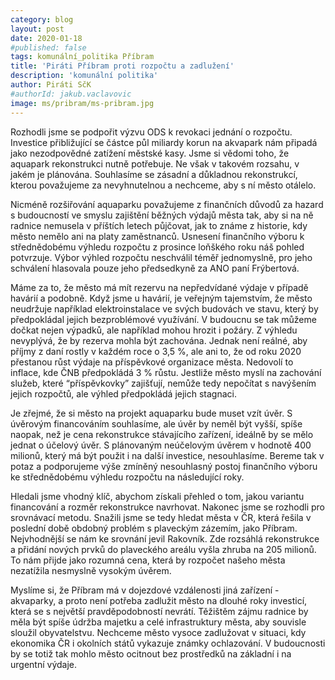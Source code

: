 ```yaml
---
category: blog
layout: post
date: 2020-01-18
#published: false
tags: komunální_politika Příbram
title: 'Piráti Příbram proti rozpočtu a zadlužení'
description: 'komunální politika'
author: Piráti SčK
#authorId: jakub.vaclavovic
image: ms/pribram/ms-pribram.jpg
---
```

Rozhodli jsme se podpořit výzvu ODS k revokaci jednání o rozpočtu. Investice přibližující se částce půl miliardy korun na akvapark nám připadá jako nezodpovědné zatížení městské kasy. Jsme si vědomi toho, že aquapark rekonstrukci nutně potřebuje. Ne však v takovém rozsahu, v jakém je plánována. Souhlasíme se zásadní a důkladnou rekonstrukcí, kterou považujeme za nevyhnutelnou a nechceme, aby s ní město otálelo.

Nicméně rozšiřování aquaparku považujeme z finančních důvodů za hazard s budoucností ve smyslu zajištění běžných výdajů města tak, aby si na ně radnice nemusela v příštích letech půjčovat, jak to známe z historie, kdy město nemělo ani na platy zaměstnanců. Usnesení finančního výboru k střednědobému výhledu rozpočtu z prosince loňškého roku náš pohled potvrzuje. Výbor výhled rozpočtu neschválil téměř jednomyslně, pro jeho schválení hlasovala pouze jeho předsedkyně za ANO paní Frýbertová.
 
Máme za to, že město má mít rezervu na nepředvídané výdaje v případě havárií a podobně. Když jsme u havárií, je veřejným tajemstvím, že město neudržuje například elektroinstalace ve svých budovách ve stavu, který by předpokládal jejich bezproblémové využívání. V budoucnu se tak můžeme dočkat nejen výpadků, ale například mohou hrozit i požáry. Z výhledu nevyplývá, že by rezerva mohla být zachována. Jednak není reálné, aby příjmy z daní rostly v každém roce o 3,5 %, ale ani to, že od roku 2020 přestanou růst výdaje na příspěvkové organizace města. Nedovolí to inflace, kde ČNB předpokládá 3 % růstu. Jestliže město myslí na zachování služeb, které “příspěvkovky” zajišťují, nemůže tedy nepočítat s navýšením jejich rozpočtů, ale výhled předpokládá jejich stagnaci.

Je zřejmé, že si město na projekt aquaparku bude muset vzít úvěr. S úvěrovým financováním souhlasíme, ale úvěr by neměl být vyšší, spíše naopak, než je cena rekonstrukce stávajícího zařízení, ideálně by se mělo jednat o účelový úvěr. S plánovaným neúčelovým úvěrem v hodnotě 400 milionů, který má být použit i na další investice, nesouhlasíme. Bereme tak v potaz a podporujeme výše zmíněný nesouhlasný postoj finančního výboru ke střednědobému výhledu rozpočtu na následující roky.

Hledali jsme vhodný klíč, abychom získali přehled o tom, jakou variantu financování a rozměr rekonstrukce navrhovat. Nakonec jsme se rozhodli pro srovnávací metodu. Snažili jsme se tedy hledat  města v ČR, která řešila v poslední době obdobný problém s plaveckým zázemím, jako Příbram. Nejvhodnější se nám ke srovnání jevil Rakovník.  Zde rozsáhlá rekonstrukce a přidání nových prvků do plaveckého areálu  vyšla zhruba na 205 milionů. To nám přijde jako rozumná cena, která by rozpočet našeho města nezatížila nesmyslně vysokým úvěrem.

Myslíme si, že Příbram má v dojezdové vzdálenosti jiná zařízení - akvaparky, a proto není potřeba zadlužit město na dlouhé roky investicí, která se s největší pravděpodobností nevrátí. Těžištěm zájmu radnice by měla být spíše údržba majetku a celé infrastruktury města, aby souvisle sloužil obyvatelstvu. Nechceme město vysoce zadlužovat v situaci, kdy ekonomika ČR i okolních států vykazuje známky ochlazování. V budoucnosti by se totiž tak mohlo město ocitnout bez prostředků na základní i na urgentní výdaje.

